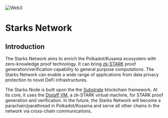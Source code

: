 ![Web3](https://ipfs.io/ipfs/QmYxpgfvbLB5mk6fB5CtfZkex3oJfVs1b6MNJMYnbu9Mdb)

# Starks Network

## Introduction

The Starks Network aims to enrich the Polkadot/Kusama ecosystem with zero-knowledge proof technology. It can bring [zk-STARK](https://vitalik.ca/general/2017/11/09/starks_part_1.html) proof generation/verification capability to general purpose computations. The Starks Network can enable a wide range of applications from data privacy protection to novel DeFi infrastructures. 

The Starks Node is built upon the the [Substrate](https://github.com/paritytech/substrate) blockchain framework. At its core, it uses the [Distaff VM](https://github.com/GuildOfWeavers/distaff), a zk-STARK virtual machine, for STARK proof generation and verification. In the future, the Starks Network will become a parachain/parathread in Polkadot/Kusama and serve all other chains in the network via cross-chain communications. 